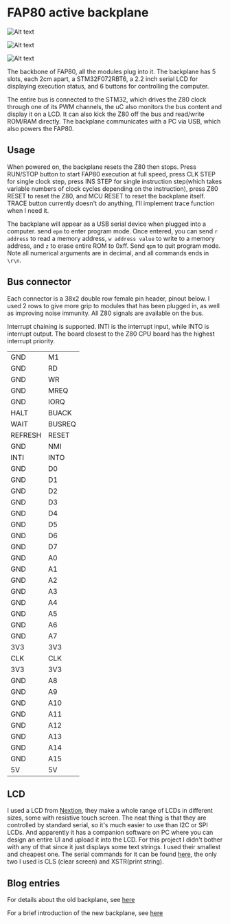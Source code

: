 # FAP80 active backplane

![Alt text](http://i.imgur.com/pyDTVvv.png)

![Alt text](http://i.imgur.com/8QYtGAD.jpg)

![Alt text](http://i.imgur.com/BP13ZbK.jpg)


The backbone of FAP80, all the modules plug into it. The backplane has 5 slots, each 2cm apart, a STM32F072RBT6, a 2.2 inch serial LCD for displaying execution status, and 6 buttons for controlling the computer.

The entire bus is connected to the STM32, which drives the Z80 clock through one of its PWM channels, the uC also monitors the bus content and display it on a LCD. It can also kick the Z80 off the bus and read/write ROM/RAM directly. The backplane communicates with a PC via USB, which also powers the FAP80.

## Usage

When powered on, the backplane resets the Z80 then stops. Press RUN/STOP button to start FAP80 execution at full speed, press CLK STEP for single clock step, press INS STEP for single instruction step(which takes variable numbers of clock cycles depending on the instruction), press Z80 RESET to reset the Z80, and MCU RESET to reset the backplane itself. TRACE button currently doesn't do anything, I'll implement trace function when I need it.

The backplane will appear as a USB serial device when plugged into a computer. send `epm` to enter program mode. Once entered, you can send `r address` to read a memory address, `w address value` to write to a memory address, and `z` to erase entire ROM to 0xff. Send `qpm` to quit program mode. Note all numerical arguments are in decimal, and all commands ends in `\r\n`.

## Bus connector

Each connector is a 38x2 double row female pin header, pinout below.
I used 2 rows to give more grip to modules that has been plugged in, as well as improving noise immunity.  All Z80 signals are available on the bus.

Interrupt chaining is supported. INTI is the interrupt input, while INTO is interrupt output. The board closest to the Z80 CPU board has the highest interrupt priority.

|     |        | 
|-----|--------| 
| GND | M1     | 
| GND | RD     | 
| GND | WR     | 
| GND | MREQ   | 
| GND | IORQ   | 
| HALT | BUACK  | 
| WAIT | BUSREQ | 
| REFRESH | RESET  | 
| GND | NMI    | 
| INTI | INTO    | 
| GND | D0     | 
| GND | D1     | 
| GND | D2     | 
| GND | D3     | 
| GND | D4     | 
| GND | D5     | 
| GND | D6     | 
| GND | D7     | 
| GND | A0     | 
| GND | A1     | 
| GND | A2     | 
| GND | A3     | 
| GND | A4     | 
| GND | A5     | 
| GND | A6     | 
| GND | A7     | 
| 3V3 | 3V3    | 
| CLK | CLK    | 
| 3V3 | 3V3    | 
| GND | A8     | 
| GND | A9     | 
| GND | A10    | 
| GND | A11    | 
| GND | A12    | 
| GND | A13    | 
| GND | A14    | 
| GND | A15    | 
| 5V  | 5V     | 

## LCD

I used a LCD from [Nextion](https://www.itead.cc/wiki/Nextion_HMI_Solution), they make a whole range of LCDs in different sizes, some with resistive touch screen. The neat thing is that they are controlled by standard serial, so it's much easier to use than I2C or SPI LCDs. And apparently it has a companion software on PC where you can design an entire UI and upload it into the LCD. For this project I didn't bother with any of that since it just displays some text strings. I used their smallest and cheapest one. The serial commands for it can be found [here](https://www.itead.cc/wiki/Nextion_Instruction_Set), the only two I used is CLS (clear screen) and XSTR(print string).

## Blog entries

For details about the old backplane, see [here](https://dekunukem.wordpress.com/2016/02/21/part-1-bus-board-cpu-board-and-freerunning-fap/)

For a brief introduction of the new backplane, see [here](https://dekunukem.wordpress.com/2016/12/22/fap-reborn-backplane/)
